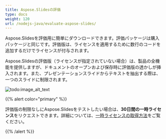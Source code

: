 ```yaml
---
title: Aspose.Slidesの評価
type: docs
weight: 120
url: /nodejs-java/evaluate-aspose-slides/
---
```


Aspose.Slidesを評価用に簡単にダウンロードできます。評価パッケージは購入パッケージと同じです。評価版は、ライセンスを適用するために数行のコードを追加するだけでライセンスが付与されます。

Aspose.Slidesの評価版（ライセンスが指定されていない場合）は、製品の全機能を提供しますが、ドキュメントのオープンおよび保存時に評価版の透かしが挿入されます。また、プレゼンテーションスライドからテキストを抽出する際は、一つのスライドに制限されます。

![todo:image_alt_text](evaluate-aspose-slides_1.png)

{{% alert color="primary" %}} 

評価版の制限なしにAspose.Slidesをテストしたい場合は、**30日間の一時ライセンス**をリクエストできます。詳細については、[一時ライセンスの取得方法](https://purchase.aspose.com/temporary-license)をご覧ください。

{{% /alert %}}